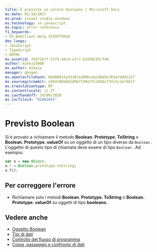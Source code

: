 ```yaml
---
title: È previsto un valore booleano | Microsoft Docs
ms.date: 01/18/2017
ms.prod: visual-studio-windows
ms.technology: vs-javascript
ms.topic: error-reference
f1_keywords:
- VS.WebClient.Help.SCRIPT5010
dev_langs:
- JavaScript
- TypeScript
- DHTML
ms.assetid: 35d71b7f-53fd-44c4-a7c7-b1550c65cfd4
author: mikejo5000
ms.author: mikejo
manager: ghogen
ms.openlocfilehash: b6d88815a33187e209bcba248d3c363afdd91227
ms.sourcegitcommit: e38419bb842d587fd9e37c24b6cf3fc5c2e74817
ms.translationtype: MT
ms.contentlocale: it-IT
ms.lasthandoff: 10/09/2020
ms.locfileid: "91862655"
---
```

# <a name="boolean-expected"></a>Previsto Boolean
Si è provato a richiamare il metodo **Boolean. Prototype. ToString** o **Boolean. Prototype. valueOf** su un oggetto di un tipo diverso da `Boolean` . L'oggetto di questo tipo di chiamata deve essere di tipo `Boolean` . Ad esempio:

```JavaScript
var o = new Object;
o.f = Boolean.prototype.toString;
o.f();
```

## <a name="to-correct-this-error"></a>Per correggere l'errore

- Richiamare solo i metodi **Boolean. Prototype. ToString** o **Boolean. Prototype. valueOf** su oggetti di tipo **booleano.**

## <a name="see-also"></a>Vedere anche

- [Oggetto Boolean](https://developer.mozilla.org/docs/Web/JavaScript/Reference/Global_Objects/Boolean)
- [Tipi di dati](https://developer.mozilla.org/docs/Web/JavaScript/Data_structures)
- [Controllo del flusso di programma](https://developer.mozilla.org/docs/Web/JavaScript/Guide/Control_flow_and_error_handling)
- [Copia, passaggio e confronto di dati](https://developer.mozilla.org/docs/Web/JavaScript/Guide/Functions)